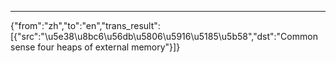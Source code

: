 ---
{"from":"zh","to":"en","trans_result":[{"src":"\u5e38\u8bc6\u56db\u5806\u5916\u5185\u5b58","dst":"Common sense four heaps of external memory"}]}